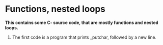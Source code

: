 # Functions, nested loops
**This contains some C- source code, that are mostly functions and nested loops.**
1. The first code is a program that prints _putchar, followed by a new line.
